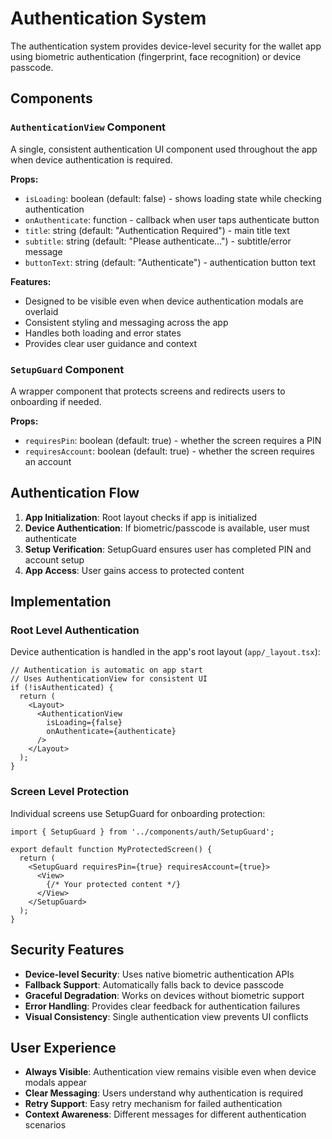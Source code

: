# Authentication System

The authentication system provides device-level security for the wallet app using biometric authentication (fingerprint, face recognition) or device passcode.

## Components

### `AuthenticationView` Component
A single, consistent authentication UI component used throughout the app when device authentication is required.

**Props:**
- `isLoading`: boolean (default: false) - shows loading state while checking authentication
- `onAuthenticate`: function - callback when user taps authenticate button
- `title`: string (default: "Authentication Required") - main title text
- `subtitle`: string (default: "Please authenticate...") - subtitle/error message
- `buttonText`: string (default: "Authenticate") - authentication button text

**Features:**
- Designed to be visible even when device authentication modals are overlaid
- Consistent styling and messaging across the app
- Handles both loading and error states
- Provides clear user guidance and context

### `SetupGuard` Component
A wrapper component that protects screens and redirects users to onboarding if needed.

**Props:**
- `requiresPin`: boolean (default: true) - whether the screen requires a PIN
- `requiresAccount`: boolean (default: true) - whether the screen requires an account

## Authentication Flow

1. **App Initialization**: Root layout checks if app is initialized
2. **Device Authentication**: If biometric/passcode is available, user must authenticate
3. **Setup Verification**: SetupGuard ensures user has completed PIN and account setup
4. **App Access**: User gains access to protected content

## Implementation

### Root Level Authentication
Device authentication is handled in the app's root layout (`app/_layout.tsx`):

```tsx
// Authentication is automatic on app start
// Uses AuthenticationView for consistent UI
if (!isAuthenticated) {
  return (
    <Layout>
      <AuthenticationView
        isLoading={false}
        onAuthenticate={authenticate}
      />
    </Layout>
  );
}
```

### Screen Level Protection
Individual screens use SetupGuard for onboarding protection:

```tsx
import { SetupGuard } from '../components/auth/SetupGuard';

export default function MyProtectedScreen() {
  return (
    <SetupGuard requiresPin={true} requiresAccount={true}>
      <View>
        {/* Your protected content */}
      </View>
    </SetupGuard>
  );
}
```

## Security Features

- **Device-level Security**: Uses native biometric authentication APIs
- **Fallback Support**: Automatically falls back to device passcode
- **Graceful Degradation**: Works on devices without biometric support
- **Error Handling**: Provides clear feedback for authentication failures
- **Visual Consistency**: Single authentication view prevents UI conflicts

## User Experience

- **Always Visible**: Authentication view remains visible even when device modals appear
- **Clear Messaging**: Users understand why authentication is required
- **Retry Support**: Easy retry mechanism for failed authentication
- **Context Awareness**: Different messages for different authentication scenarios
